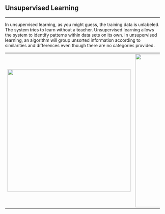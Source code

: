 ## Unsupervised Learning
-------------------------
In unsupervised learning, as you might guess, the training data is unlabeled. The system tries to learn without a teacher. Unsupervised learning allows the system to identify patterns within data sets on its own. In unsupervised learning, an algorithm will group unsorted information according to similarities and differences even though there are no categories provided. 

<table><tr>
<td> <img src="https://static.javatpoint.com/tutorial/machine-learning/images/unsupervised-machine-learning-2.png" width="400"/> </td>
<td> <img src="https://pro.arcgis.com/en/pro-app/latest/tool-reference/spatial-statistics/GUID-A06A412D-2F4F-4D35-8FFF-1F4B3B3A8F16-web.pn" width="500"/> </td>
</tr></table>
  

